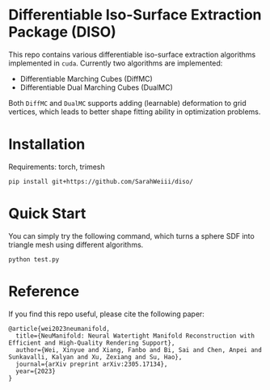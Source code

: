 # Differentiable Iso-Surface Extraction Package (DISO)
This repo contains various differentiable iso-surface extraction algorithms implemented in `cuda`.
Currently two algorithms are implemented:
* Differentiable Marching Cubes (DiffMC)
* Differentiable Dual Marching Cubes (DualMC)

Both `DiffMC` and `DualMC` supports adding (learnable) deformation to grid vertices, which leads to better shape fitting ability in optimization problems.

# Installation
Requirements: torch, trimesh
```
pip install git+https://github.com/SarahWeiii/diso/
```

# Quick Start
You can simply try the following command, which turns a sphere SDF into triangle mesh using different algorithms.
```
python test.py
```

# Reference
If you find this repo useful, please cite the following paper:
```
@article{wei2023neumanifold,
  title={NeuManifold: Neural Watertight Manifold Reconstruction with Efficient and High-Quality Rendering Support},
  author={Wei, Xinyue and Xiang, Fanbo and Bi, Sai and Chen, Anpei and Sunkavalli, Kalyan and Xu, Zexiang and Su, Hao},
  journal={arXiv preprint arXiv:2305.17134},
  year={2023}
}
```